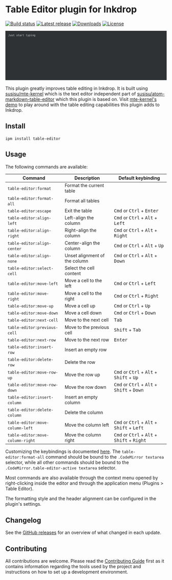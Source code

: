 # Table Editor plugin for Inkdrop

[![Build status](https://github.com/jmerle/inkdrop-table-editor/workflows/Build/badge.svg)](https://github.com/jmerle/inkdrop-table-editor/actions?query=workflow%3ABuild)
[![Latest release](https://inkdrop-plugin-badge.vercel.app/api/version/table-editor?style=flat)](https://my.inkdrop.app/plugins/table-editor)
[![Downloads](https://inkdrop-plugin-badge.vercel.app/api/downloads/table-editor?style=flat)](https://my.inkdrop.app/plugins/table-editor)
[![License](https://img.shields.io/github/license/jmerle/inkdrop-table-editor)](https://github.com/jmerle/inkdrop-table-editor/blob/master/LICENSE)

![](./media/demo.gif)

This plugin greatly improves table editing in Inkdrop. It is built using [susisu/mte-kernel](https://github.com/susisu/mte-kernel) which is the text editor independent part of [susisu/atom-markdown-table-editor](https://github.com/susisu/atom-markdown-table-editor) which this plugin is based on. Visit [mte-kernel's demo](https://susisu.github.io/mte-demo/) to play around with the table editing capabilities this plugin adds to Inkdrop.

## Install

```
ipm install table-editor
```

## Usage

The following commands are available:

| Command                          | Description                   | Default keybinding                                                                       |
| -------------------------------- | ----------------------------- | ---------------------------------------------------------------------------------------- |
| `table-editor:format`            | Format the current table      |                                                                                          |
| `table-editor:format-all`        | Format all tables             |                                                                                          |
| `table-editor:escape`            | Exit the table                | <kbd>Cmd</kbd> or <kbd>Ctrl</kbd> + <kbd>Enter</kbd>                                     |
| `table-editor:align-left`        | Left-align the column         | <kbd>Cmd</kbd> or <kbd>Ctrl</kbd> + <kbd>Alt</kbd> + <kbd>Left</kbd>                     |
| `table-editor:align-right`       | Right-align the column        | <kbd>Cmd</kbd> or <kbd>Ctrl</kbd> + <kbd>Alt</kbd> + <kbd>Right</kbd>                    |
| `table-editor:align-center`      | Center-align the column       | <kbd>Cmd</kbd> or <kbd>Ctrl</kbd> + <kbd>Alt</kbd> + <kbd>Up</kbd>                       |
| `table-editor:align-none`        | Unset alignment of the column | <kbd>Cmd</kbd> or <kbd>Ctrl</kbd> + <kbd>Alt</kbd> + <kbd>Down</kbd>                     |
| `table-editor:select-cell`       | Select the cell content       |                                                                                          |
| `table-editor:move-left`         | Move a cell to the left       | <kbd>Cmd</kbd> or <kbd>Ctrl</kbd> + <kbd>Left</kbd>                                      |
| `table-editor:move-right`        | Move a cell to the right      | <kbd>Cmd</kbd> or <kbd>Ctrl</kbd> + <kbd>Right</kbd>                                     |
| `table-editor:move-up`           | Move a cell up                | <kbd>Cmd</kbd> or <kbd>Ctrl</kbd> + <kbd>Up</kbd>                                        |
| `table-editor:move-down`         | Move a cell down              | <kbd>Cmd</kbd> or <kbd>Ctrl</kbd> + <kbd>Down</kbd>                                      |
| `table-editor:next-cell`         | Move to the next cell         | <kbd>Tab</kbd>                                                                           |
| `table-editor:previous-cell`     | Move to the previous cell     | <kbd>Shift</kbd> + <kbd>Tab</kbd>                                                        |
| `table-editor:next-row`          | Move to the next row          | <kbd>Enter</kbd>                                                                         |
| `table-editor:insert-row`        | Insert an empty row           |                                                                                          |
| `table-editor:delete-row`        | Delete the row                |                                                                                          |
| `table-editor:move-row-up`       | Move the row up               | <kbd>Cmd</kbd> or <kbd>Ctrl</kbd> + <kbd>Alt</kbd> + <kbd>Shift</kbd> + <kbd>Up</kbd>    |
| `table-editor:move-row-down`     | Move the row down             | <kbd>Cmd</kbd> or <kbd>Ctrl</kbd> + <kbd>Alt</kbd> + <kbd>Shift</kbd> + <kbd>Down</kbd>  |
| `table-editor:insert-column`     | Insert an empty column        |                                                                                          |
| `table-editor:delete-column`     | Delete the column             |                                                                                          |
| `table-editor:move-column-left`  | Move the column left          | <kbd>Cmd</kbd> or <kbd>Ctrl</kbd> + <kbd>Alt</kbd> + <kbd>Shift</kbd> + <kbd>Left</kbd>  |
| `table-editor:move-column-right` | Move the column right         | <kbd>Cmd</kbd> or <kbd>Ctrl</kbd> + <kbd>Alt</kbd> + <kbd>Shift</kbd> + <kbd>Right</kbd> |

Customizing the keybindings is documented [here](https://docs.inkdrop.app/manual/customizing-keybindings). The `table-editor:format-all` command should be bound to the `.CodeMirror textarea` selector, while all other commands should be bound to the `.CodeMirror.table-editor-active textarea` selector.

Most commands are also available through the context menu opened by right-clicking inside the editor and through the application menu (Plugins > Table Editor).

The formatting style and the header alignment can be configured in the plugin's settings.

## Changelog

See the [GitHub releases](https://github.com/jmerle/inkdrop-table-editor/releases) for an overview of what changed in each update.

## Contributing

All contributions are welcome. Please read the [Contributing Guide](https://github.com/jmerle/inkdrop-table-editor/blob/master/CONTRIBUTING.md) first as it contains information regarding the tools used by the project and instructions on how to set up a development environment.
